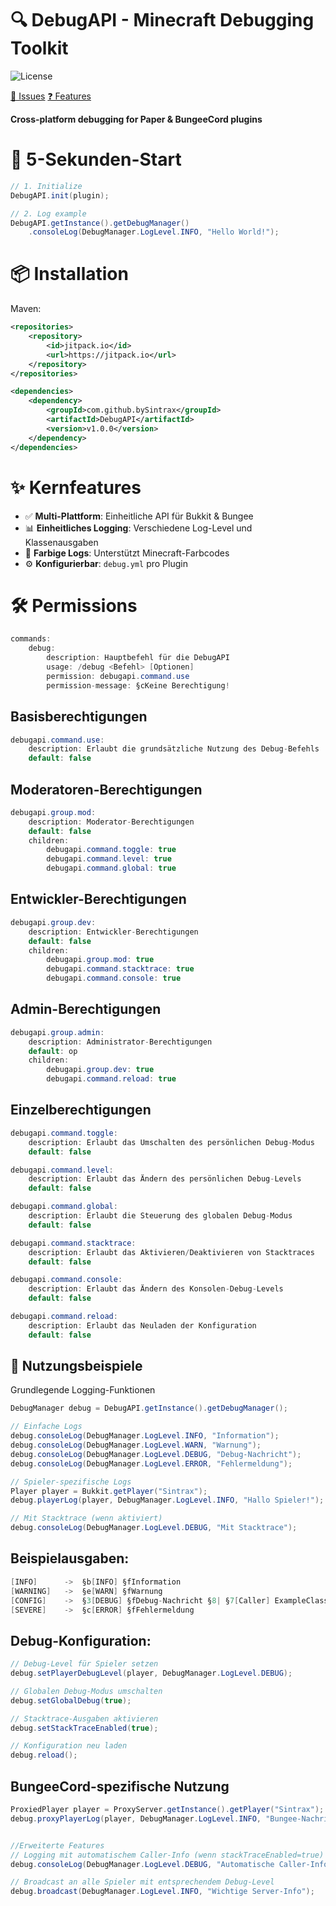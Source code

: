 # 🔍 DebugAPI - Minecraft Debugging Toolkit

![License](https://img.shields.io/badge/License-Apache_2.0-blue.svg)

[🐛 Issues](/ISSUE_TEMPLATES/bug_report.md) 
[️❓ Features](/ISSUE_TEMPLATES/feature_request.md)

**Cross-platform debugging for Paper & BungeeCord plugins**

# 🚀 5-Sekunden-Start
```java
// 1. Initialize
DebugAPI.init(plugin);

// 2. Log example
DebugAPI.getInstance().getDebugManager()
    .consoleLog(DebugManager.LogLevel.INFO, "Hello World!");
```

# 📦 Installation
Maven:
```xml
<repositories>
    <repository>
        <id>jitpack.io</id>
        <url>https://jitpack.io</url>
    </repository>
</repositories>

<dependencies>
    <dependency>
        <groupId>com.github.bySintrax</groupId>
        <artifactId>DebugAPI</artifactId>
        <version>v1.0.0</version>
    </dependency>
</dependencies>
```

# ✨ Kernfeatures
- ✅ **Multi-Plattform**: Einheitliche API für Bukkit & Bungee
- 📊 **Einheitliches Logging**: Verschiedene Log-Level und Klassenausgaben
- 🎨 **Farbige Logs**: Unterstützt Minecraft-Farbcodes
- ⚙️ **Konfigurierbar**: `debug.yml` pro Plugin

# 🛠️ Permissions
```java
commands:
    debug:
        description: Hauptbefehl für die DebugAPI
        usage: /debug <Befehl> [Optionen]
        permission: debugapi.command.use
        permission-message: §cKeine Berechtigung!
```

## Basisberechtigungen
```java
debugapi.command.use:
    description: Erlaubt die grundsätzliche Nutzung des Debug-Befehls
    default: false
```

## Moderatoren-Berechtigungen
```java
debugapi.group.mod:
    description: Moderator-Berechtigungen
    default: false
    children:
        debugapi.command.toggle: true
        debugapi.command.level: true
        debugapi.command.global: true
```

## Entwickler-Berechtigungen
```java
debugapi.group.dev:
    description: Entwickler-Berechtigungen
    default: false
    children:
        debugapi.group.mod: true
        debugapi.command.stacktrace: true
        debugapi.command.console: true
```

## Admin-Berechtigungen
```java
debugapi.group.admin:
    description: Administrator-Berechtigungen
    default: op
    children:
        debugapi.group.dev: true
        debugapi.command.reload: true
```

## Einzelberechtigungen
```java
debugapi.command.toggle:
    description: Erlaubt das Umschalten des persönlichen Debug-Modus
    default: false

debugapi.command.level:
    description: Erlaubt das Ändern des persönlichen Debug-Levels
    default: false

debugapi.command.global:
    description: Erlaubt die Steuerung des globalen Debug-Modus
    default: false

debugapi.command.stacktrace:
    description: Erlaubt das Aktivieren/Deaktivieren von Stacktraces
    default: false

debugapi.command.console:
    description: Erlaubt das Ändern des Konsolen-Debug-Levels
    default: false

debugapi.command.reload:
    description: Erlaubt das Neuladen der Konfiguration
    default: false
```
## 📝 Nutzungsbeispiele
Grundlegende Logging-Funktionen
```java
DebugManager debug = DebugAPI.getInstance().getDebugManager();

// Einfache Logs
debug.consoleLog(DebugManager.LogLevel.INFO, "Information");
debug.consoleLog(DebugManager.LogLevel.WARN, "Warnung");
debug.consoleLog(DebugManager.LogLevel.DEBUG, "Debug-Nachricht");
debug.consoleLog(DebugManager.LogLevel.ERROR, "Fehlermeldung");

// Spieler-spezifische Logs
Player player = Bukkit.getPlayer("Sintrax");
debug.playerLog(player, DebugManager.LogLevel.INFO, "Hallo Spieler!");

// Mit Stacktrace (wenn aktiviert)
debug.consoleLog(DebugManager.LogLevel.DEBUG, "Mit Stacktrace");
```
## Beispielausgaben:
```java
[INFO]      ->  §b[INFO] §fInformation
[WARNING]   ->  §e[WARN] §fWarnung
[CONFIG]    ->  §3[DEBUG] §fDebug-Nachricht §8| §7[Caller] ExampleClass.test():42
[SEVERE]    ->  §c[ERROR] §fFehlermeldung
```
## Debug-Konfiguration:
```java
// Debug-Level für Spieler setzen
debug.setPlayerDebugLevel(player, DebugManager.LogLevel.DEBUG);

// Globalen Debug-Modus umschalten
debug.setGlobalDebug(true);

// Stacktrace-Ausgaben aktivieren
debug.setStackTraceEnabled(true);

// Konfiguration neu laden
debug.reload();
```

## BungeeCord-spezifische Nutzung
```java
ProxiedPlayer player = ProxyServer.getInstance().getPlayer("Sintrax");
debug.proxyPlayerLog(player, DebugManager.LogLevel.INFO, "Bungee-Nachricht");


//Erweiterte Features
// Logging mit automatischem Caller-Info (wenn stackTraceEnabled=true)
debug.consoleLog(DebugManager.LogLevel.DEBUG, "Automatische Caller-Info");

// Broadcast an alle Spieler mit entsprechendem Debug-Level
debug.broadcast(DebugManager.LogLevel.INFO, "Wichtige Server-Info");
```